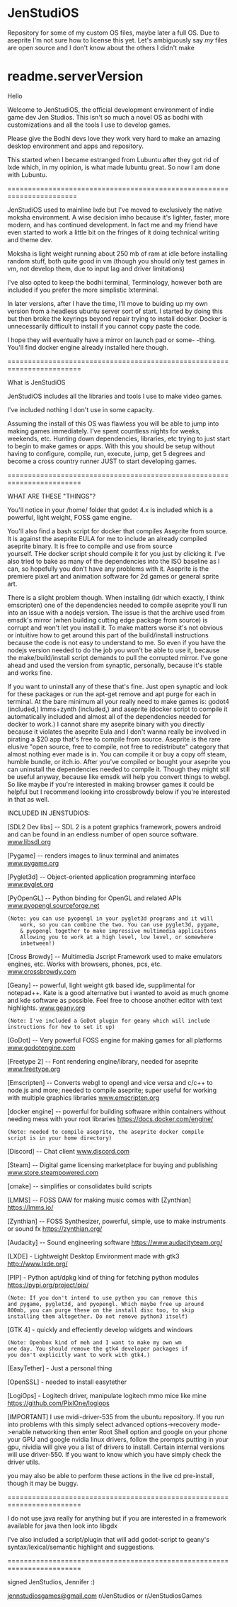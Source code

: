 # JenStudiOS
Repository for some of my custom OS files, maybe later a full OS. Due to aseprite I'm not sure how to license this yet. Let's ambiguously say *my* files are open source and I don't know about the others I didn't make


readme.serverVersion
========================================================================
Hello


Welcome to JenStudiOS, the official development environment of 
indie game dev Jen Studios.  This isn't so much a novel OS as bodhi with
customizations and all the tools I use to develop games. 

Please give the Bodhi devs love they work very hard to make an amazing
desktop environment and apps and repository.

This started when I became estranged from Lubuntu after they got rid of 
lxde which, in my opinion, is what made lubuntu great. So now I am
done with Lubuntu. 

=======================================================================

JenStudiOS used to mainline lxde but I've moved to exclusively the native
moksha environment. A wise decision imho because it's lighter, faster,
more modern, and has continued development. In fact me and my friend
have even started to work a little bit on the fringes of it doing
technical writing and theme dev.

Moksha is light weight running about 250 mb of ram at idle 
before installing random stuff, both quite good in vm (though you
should only test games in vm, not develop them, due to input lag and 
driver limitations)

I've also opted to keep the bodhi terminal, Terminology, however both
are included if you prefer the more simplistic lxterminal.

In later versions, after I have the time, I'll move to buiding
up my own version from a headless ubuntu server sort of start. I started
by doing this but then broke the keyrings beyond repair trying to 
install docker. Docker is unnecessarily difficult to install 
if you cannot copy paste the code. 

I hope they will eventually have a mirror on launch pad or some-
-thing. You'll find docker engine already installed here though. 

========================================================================

What is JenStudiOS

JenStudiOS includes all the libraries and tools I use to make video 
games. 

I've included nothing I don't use in some capacity.

Assuming the install of this OS was flawless you will be able to jump
into making games immediately. I've spent countless nights for weeks,
weekends, etc. Hunting down dependencies, libraries, etc trying to just
start to begin to make games or apps. With this you should be setup
without having to configure, compile, run, execute, jump, get 5 degrees
and become a cross country runner JUST to start developing games. 

========================================================================

WHAT ARE THESE "THINGS"?

You'll notice in your /home/ folder that godot 4.x is included which is 
a powerful, light weight, FOSS game engine. 

You'll also find a bash script for docker that compiles Aseprite from 
source. It is against the aseprite EULA for me to include an already
compiled aseprite binary. It is free to compile and use from source  
yourself. THe docker script should compile it for you just by clicking
it. I've also tried to bake as many of the dependencies into the ISO
baseline as I can, so hopefully you don't have any problems with it. 
Aseprite is the premiere pixel art and animation software for 2d games
or general sprite art.

There is a slight problem though. When installing (idr which exactly,
I think emscripten) one of the dependencies needed to compile aseprite 
you'll run into an issue with a nodejs version. The issue is that the 
archive used from emsdk's mirror (when building cutting edge package 
from source) is corrupt and won't let you install it. To make matters
worse it's not obvious or intuitive how to get around this part of the
build/install instructions because the code is not easy to understand
to me. So even if you have the nodejs version needed to do the job 
you won't be able to use it, because the make/build/install script
demands to pull the corrupted mirror. I've gone ahead and used the
version from synaptic, personally, because it's stable and works fine.

If you want to uninstall any of these that's fine. Just open synaptic
and look for these packages or run the apt-get remove and apt purge 
for each in terminal. At the bare minimum all your really need to
make games is: godot4 (included,) lmms+zynth (included,) and 
aseprite (docker script to compile it automatically included and almost
all of the dependencies needed for docker to work.) I cannot share my 
aseprite binary with you directly because it violates the aseprite 
Eula and I don't wanna really be involved in pirating a $20 app that's
free to compile from source. Aseprite is the rare elusive "open source,
free to compile, not free to redistribute" category that almost nothing 
ever made is in. You can compile it or buy a copy off steam, humble bundle,
or itch.io. After you've compiled or bought your  aseprite you can 
uninstall the dependencies needed to compile it. Though they might 
still be useful anyway, because like emsdk will help you convert things
to webgl. So like maybe if you're interested in making browser games 
it could be helpful but I recommend looking into crossbrowdy below if 
you're interested in that as well.


INCLUDED IN JENSTUDIOS:

[SDL2 Dev libs] -- SDL 2 is a potent graphics framework, powers android
				and can be found in an endless number of open source
				software. 			
www.libsdl.org


[Pygame] -- renders images to linux terminal and animates
www.pygame.org


[Pyglet3d] -- Object-oriented application programming interface 
www.pyglet.org


[PyOpenGL] -- Python binding for OpenGL and related APIs
www.pyopengl.sourceforge.net
	
	(Note: you can use pyopengl in your pyglet3d programs and it will
		work, so you can combine the two. You can use pyglet3d, pygame,
		& pyopengl together to make impressive multimedia applicaitons
		Allowing you to work at a high level, low level, or somewhere
		inbetween!)


[Cross Browdy] --  Multimedia Jscript Framework used to make emulators
				engines, etc. Works with browsers, phones, pcs, etc.
www.crossbrowdy.com


[Geany] -- powerful, light weight gtk based ide, supplimental for 
		notepad++. Kate is a good alternative but i wanted to avoid as
		much gnome and kde software as possible. Feel free to choose 
		another editor with text highlights.
www.geany.org
	
	(Note: I've included a GoDot plugin for geany which will include
	instructions for how to set it up)


[GoDot] -- Very powerful FOSS engine for making games for all platforms
www.godotengine.com


[Freetype 2] -- Font rendering engine/library, needed for aseprite
www.freetype.org 


[Emscripten] -- Converts webgl to opengl and vice versa and c/c++ to 
			node.js and more; needed to compile aseprite; super useful for
      working with multiple graphics libraries
www.emscripten.org


[docker engine] -- powerful for building software within containers
				without needing mess with your root libraries
https://docs.docker.com/engine/

	(Note: needed to compile aseprite, the aseprite docker compile
	script is in your home directory)


[Discord] -- Chat client
www.discord.com


[Steam] -- Digital game licensing marketplace for buying and publishing
www.store.steampowered.com


[cmake] -- simplifies or consolidates build scripts


[LMMS] -- FOSS DAW for making music comes with [Zynthian]
https://lmms.io/


[Zynthian] -- FOSS Synthesizer, powerful, simple, use to make
			instruments or sound fx
https://zynthian.org/


[Audacity] -- Sound engineering software
https://www.audacityteam.org/


[LXDE] - Lightweight Desktop Environment made with gtk3
http://www.lxde.org/


[PIP] - Python apt/dpkg kind of thing for fetching python modules
https://pypi.org/project/pip/
	
	(Note: If you don't intend to use python you can remove this
	and pygame, pyglet3d, and pyopengl. Which maybe free up around
	800mb, you can purge these on the install disc too, to skip
	installing them altogether. Do not remove python3 itself)
	
	
[GTK 4] - quickly and effeciently develop widgets and windows
	
	(Note: Openbox kind of meh and I want to make my own wm 
   	one day. You should remove the gtk4 developer packages if 
   	you don't explicitly want to work with gtk4.)
	

[EasyTether] - Just a personal thing

[OpenSSL] - needed to install easytether

[LogiOps] - Logitech driver, manipulate logitech mmo mice like mine
https://github.com/PixlOne/logiops

[IMPORTANT]
I use nvidi-driver-535 from the ubuntu repository. If you run into problems with
this simply select advanced options->recovery mode->enable networking
then enter Root Shell option and google on your phone your GPU and google
nvidia linux drivers, follow the prompts putting in your gpu, nividia
will give you a list of drivers to install. Certain internal versions
will use driver-550. If you want to know which you have simply check the 
driver utils. 

you may also be able to perform these actions in the live  cd pre-install,
though it may be buggy. 


========================================================================

I do not use java really for anything but if you are interested in 
a framework available for java then look into libgdx

I've also included a script/plugin that will add godot-script to geany's
syntax/lexical/semantic highlight and suggestions. 
	
========================================================================

signed
JenStudios, 
Jennifer :)

jennstudiosgames@gmail.com
r/JenStudios or r/JenStudiosGames





